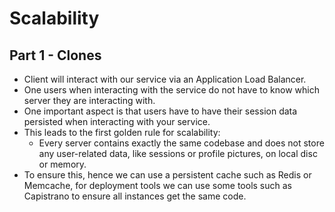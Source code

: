 # Scalability

## Part 1 - Clones

- Client will interact with our service via an Application Load Balancer.
- One users when interacting with the service do not have to know which server they are interacting with.
- One important aspect is that users have to have their session data persisted when interacting with your service.
- This leads to the first golden rule for scalability:
  - Every server contains exactly the same codebase and does not store any user-related data, like sessions or profile pictures, on local disc or memory.
- To ensure this, hence we can use a persistent cache such as Redis or Memcache, for deployment tools we can use some tools such as Capistrano to ensure all instances get the same code.



